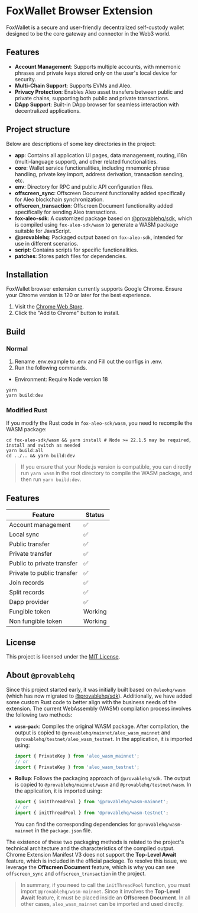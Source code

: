 # FoxWallet Browser Extension

FoxWallet is a secure and user-friendly decentralized self-custody wallet designed to be the core gateway and connector in the Web3 world.

## Features

- **Account Management**: Supports multiple accounts, with mnemonic phrases and private keys stored only on the user's local device for security.
- **Multi-Chain Support**: Supports EVMs and Aleo.
- **Privacy Protection**: Enables Aleo asset transfers between public and private chains, supporting both public and private transactions.
- **DApp Support**: Built-in DApp browser for seamless interaction with decentralized applications.

## Project structure
Below are descriptions of some key directories in the project:  

- **app**: Contains all application UI pages, data management, routing, i18n (multi-language support), and other related functionalities.  
- **core**: Wallet service functionalities, including mnemonic phrase handling, private key import, address derivation, transaction sending, etc.  
- **env**: Directory for RPC and public API configuration files.  
- **offscreen_sync**: Offscreen Document functionality added specifically for Aleo blockchain synchronization.  
- **offscreen_transaction**: Offscreen Document functionality added specifically for sending Aleo transactions.  
- **fox-aleo-sdk**: A customized package based on [@provablehq/sdk](https://github.com/ProvableHQ/sdk), which is compiled using `fox-aleo-sdk/wasm` to generate a WASM package suitable for JavaScript.  
- **@provablehq**: Packaged output based on `fox-aleo-sdk`, intended for use in different scenarios.  
- **script**: Contains scripts for specific functionalities.  
- **patches**: Stores patch files for dependencies.  

## Installation

FoxWallet browser extension currently supports Google Chrome. Ensure your Chrome version is 120 or later for the best experience.

1. Visit the [Chrome Web Store](https://chrome.google.com/webstore/detail/foxwallet/pmmnimefaichbcnbndcfpaagbepnjaig).
2. Click the "Add to Chrome" button to install.

## Build

### Normal

1. Rename .env.example to .env and Fill out the configs in .env.
2. Run the following commands.

- Environment: Require Node version 18

```shell
yarn
yarn build:dev
```

### Modified Rust  

If you modify the Rust code in `fox-aleo-sdk/wasm`, you need to recompile the WASM package:  

```shell
cd fox-aleo-sdk/wasm && yarn install # Node >= 22.1.5 may be required, install and switch as needed
yarn build:all
cd ../.. && yarn build:dev
```

> If you ensure that your Node.js version is compatible, you can directly run `yarn wasm` in the root directory to compile the WASM package, and then run `yarn build:dev`.

## Features

| Feature                    | Status             |
| -------------------------- | ------------------ |
| Account management         | :white_check_mark: |
| Local sync                 | :white_check_mark: |
| Public transfer            | :white_check_mark: |
| Private transfer           | :white_check_mark: |
| Public to private transfer | :white_check_mark: |
| Private to public transfer | :white_check_mark: |
| Join records               | :white_check_mark: |
| Split records              | :white_check_mark: |
| Dapp provider              | :white_check_mark: |
| Fungible token             | Working            |
| Non fungible token         | Working            |

## License

This project is licensed under the [MIT License](./LICENSE).

## About `@provablehq`  

Since this project started early, it was initially built based on `@aleohq/wasm` (which has now migrated to [@provablehq/sdk](https://github.com/ProvableHQ/sdk)). Additionally, we have added some custom Rust code to better align with the business needs of the extension. The current WebAssembly (WASM) compilation process involves the following two methods:  

- **`wasm-pack`**: Compiles the original WASM package. After compilation, the output is copied to `@provablehq/mainnet/aleo_wasm_mainnet` and `@provablehq/testnet/aleo_wasm_testnet`. In the application, it is imported using:  
  ```js
  import { PrivateKey } from 'aleo_wasm_mainnet';
  // or
  import { PrivateKey } from 'aleo_wasm_testnet';
  ```
  
- **Rollup**: Follows the packaging approach of `@provablehq/sdk`. The output is copied to `@provablehq/mainnet/wasm` and `@provablehq/testnet/wasm`. In the application, it is imported using:  
  ```js
  import { initThreadPool } from '@provablehq/wasm-mainnet';
  // or
  import { initThreadPool } from '@provablehq/wasm-testnet';
  ```
  You can find the corresponding dependencies for `@provablehq/wasm-mainnet` in the `package.json` file.  

The existence of these two packaging methods is related to the project's technical architecture and the characteristics of the compiled output. Chrome Extension Manifest V3 does not support the **Top-Level Await** feature, which is included in the official package. To resolve this issue, we leverage the **Offscreen Document** feature, which is why you can see `offscreen_sync` and `offscreen_transaction` in the project.  

> In summary, if you need to call the `initThreadPool` function, you must import `@provablehq/wasm-mainnet`. Since it involves the **Top-Level Await** feature, it must be placed inside an **Offscreen Document**. In all other cases, `aleo_wasm_mainnet` can be imported and used directly.